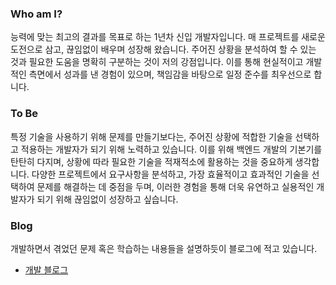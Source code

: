 ### Who am I?

능력에 맞는 최고의 결과를 목표로 하는 1년차 신입 개발자입니다. 매 프로젝트를 새로운 도전으로 삼고, 끊임없이 배우며 성장해 왔습니다. 
주어진 상황을 분석하여 할 수 있는 것과 필요한 도움을 명확히 구분하는 것이 저의 강점입니다. 이를 통해 현실적이고 개발적인 측면에서 성과를 낸 경험이 있으며, 책임감을 바탕으로 일정 준수를 최우선으로 합니다.

### To Be

특정 기술을 사용하기 위해 문제를 만들기보다는, 주어진 상황에 적합한 기술을 선택하고 적용하는 개발자가 되기 위해 노력하고 있습니다. 
이를 위해 백엔드 개발의 기본기를 탄탄히 다지며, 상황에 따라 필요한 기술을 적재적소에 활용하는 것을 중요하게 생각합니다. 
다양한 프로젝트에서 요구사항을 분석하고, 가장 효율적이고 효과적인 기술을 선택하여 문제를 해결하는 데 중점을 두며, 이러한 경험을 통해 더욱 유연하고 실용적인 개발자가 되기 위해 끊임없이 성장하고 싶습니다.

### Blog

개발하면서 겪었던 문제 혹은 학습하는 내용들을 설명하듯이 블로그에 적고 있습니다.
- [개발 블로그](https://apple-tr.tistory.com/)

